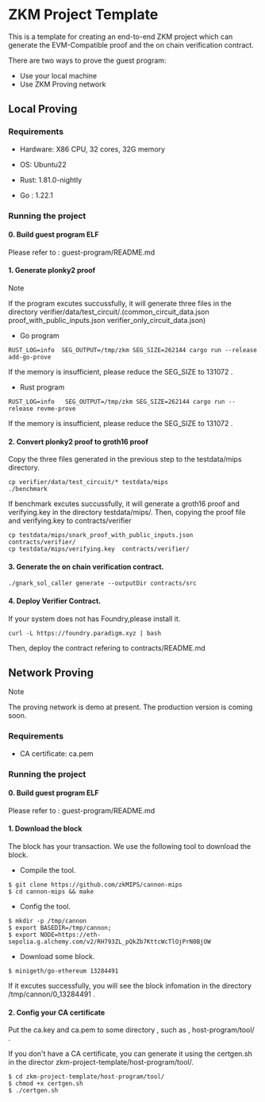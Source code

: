 # ZKM Project Template

This is a template for creating an end-to-end ZKM project which can generate the EVM-Compatible proof and the on chain verification contract.

There are two ways to prove the guest program: 
* Use your local machine
* Use ZKM Proving network 

## Local Proving

### Requirements
* Hardware: X86 CPU, 32 cores, 32G memory

* OS: Ubuntu22

* Rust: 1.81.0-nightly
  
* Go : 1.22.1
  
### Running the project

#### 0. Build guest program ELF

Please refer to : guest-program/README.md

#### 1. Generate plonky2 proof

> [!NOTE]
> If the program excutes succussfully, it will generate three  files in the directory verifier/data/test_circuit/.(common_circuit_data.json  proof_with_public_inputs.json  verifier_only_circuit_data.json)  

* Go program

```
RUST_LOG=info  SEG_OUTPUT=/tmp/zkm SEG_SIZE=262144 cargo run --release add-go-prove 
```

If the memory is insufficient, please reduce the SEG_SIZE to 131072 .

* Rust program 

```
RUST_LOG=info   SEG_OUTPUT=/tmp/zkm SEG_SIZE=262144 cargo run --release revme-prove
```
If the memory is insufficient, please reduce the SEG_SIZE to 131072 .


#### 2. Convert plonky2 proof to groth16 proof

Copy the  three files generated in the previous step to the testdata/mips directory. 

```
cp verifier/data/test_circuit/* testdata/mips
./benchmark
```

If benchmark excutes succussfully, it will generate a groth16 proof and  verifying.key in the directory testdata/mips/.
Then, copying the proof file and  verifying.key to contracts/verifier

```
cp testdata/mips/snark_proof_with_public_inputs.json    contracts/verifier/
cp testdata/mips/verifying.key  contracts/verifier/
```

#### 3. Generate the on chain verification contract.

```
./gnark_sol_caller generate --outputDir contracts/src
```

#### 4. Deploy Verifier Contract.

If your system does not has  Foundry,please install it.

```
curl -L https://foundry.paradigm.xyz | bash
```

Then, deploy the contract  refering to contracts/README.md

## Network Proving

> [!NOTE]
> The proving network is demo at present. The production version is coming soon.

### Requirements
* CA certificate:  ca.pem

### Running the project

#### 0. Build guest program ELF

Please refer to : guest-program/README.md

#### 1. Download the block 

The block has your transaction.
We use the following tool to download the block.

* Compile the tool. 

```
$ git clone https://github.com/zkMIPS/cannon-mips
$ cd cannon-mips && make 
```

* Config the tool. 
  
```
$ mkdir -p /tmp/cannon
$ export BASEDIR=/tmp/cannon; 
$ export NODE=https://eth-sepolia.g.alchemy.com/v2/RH793ZL_pQkZb7KttcWcTlOjPrN0BjOW 
```

* Download some block. 

```
$ minigeth/go-ethereum 13284491
```
If it excutes successfully, you will see the block infomation in the directory /tmp/cannon/0_13284491 .

#### 2. Config your CA certificate

Put the ca.key and  ca.pem to some directory , such as , host-program/tool/ .

If you don't have a CA certificate, you can generate it using the  certgen.sh in the director zkm-project-template/host-program/tool/.
```
$ cd zkm-project-template/host-program/tool/
$ chmod +x certgen.sh
$ ./certgen.sh
```



